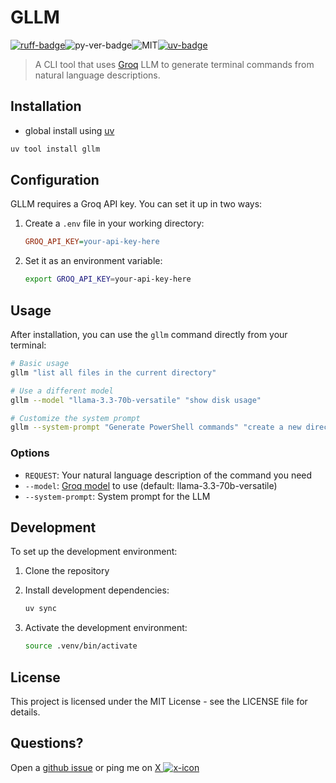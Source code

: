 # GLLM

[![ruff-badge]][ruff]![py-ver-badge]![MIT][![uv-badge]][uv]

> A CLI tool that uses [Groq] LLM to generate terminal commands from natural language descriptions.

## Installation

- global install using [uv]

```bash
uv tool install gllm
```

## Configuration

GLLM requires a Groq API key. You can set it up in two ways:

1. Create a `.env` file in your working directory:

   ```ini
   GROQ_API_KEY=your-api-key-here
   ```

2. Set it as an environment variable:

   ```bash
   export GROQ_API_KEY=your-api-key-here
   ```

## Usage

After installation, you can use the `gllm` command directly from your terminal:

```bash
# Basic usage
gllm "list all files in the current directory"

# Use a different model
gllm --model "llama-3.3-70b-versatile" "show disk usage"

# Customize the system prompt
gllm --system-prompt "Generate PowerShell commands" "create a new directory"
```

### Options

- `REQUEST`: Your natural language description of the command you need
- `--model`: [Groq model] to use (default: llama-3.3-70b-versatile)
- `--system-prompt`: System prompt for the LLM

## Development

To set up the development environment:

1. Clone the repository
2. Install development dependencies:

   ```bash
   uv sync
   ```

3. Activate the development environment:

   ```bash
   source .venv/bin/activate
   ```

## License

This project is licensed under the MIT License - see the LICENSE file for details.

## Questions?

Open a [github issue] or ping me on [X ![x-icon]][X]

[github issue]: https://github.com/hoishing/gllm/issues
[Groq model]: https://console.groq.com/docs/models
[Groq]: https://console.groq.com/docs
[MIT]: https://img.shields.io/github/license/hoishing/gllm
[py-ver-badge]: https://img.shields.io/pypi/pyversions/gllm
[ruff-badge]: https://img.shields.io/endpoint?url=https://raw.githubusercontent.com/astral-sh/ruff/main/assets/badge/v2.json
[ruff]: https://github.com/astral-sh/ruff
[uv-badge]: https://img.shields.io/endpoint?url=https://raw.githubusercontent.com/astral-sh/uv/main/assets/badge/v0.json
[uv]: https://docs.astral.sh/uv/
[x-icon]: https://api.iconify.design/logos/x.svg?width=20
[X]: https://x.com/intent/tweet?text=https://github.com/hoishing/gllm/%20%0D@hoishing
